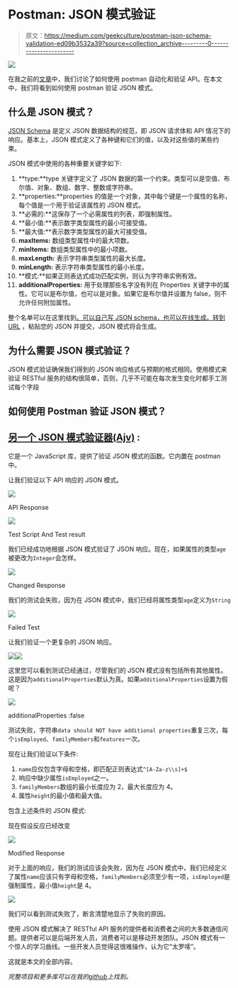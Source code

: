 # Postman: JSON 模式验证

> 原文：<https://medium.com/geekculture/postman-json-schema-validation-ed09b3532a39?source=collection_archive---------0----------------------->

![](img/58c6d55845ae44347955b553f656a4bf.png)

在我之前的[文章](/geekculture/automating-rest-apis-with-postman-c740049b56dd)中，我们讨论了如何使用 postman 自动化和验证 API。在本文中，我们将看到如何使用 postman 验证 JSON 模式。

## 什么是 JSON 模式？

[JSON Schema](https://json-schema.org/) 是定义 JSON 数据结构的规范，即 JSON 请求体和 API 情况下的响应。基本上，JSON 模式定义了各种键和它们的值，以及对这些值的某些约束。

JSON 模式中使用的各种重要关键字如下:

1.  **type:**type 关键字定义了 JSON 数据的第一个约束。类型可以是空值、布尔值、对象、数组、数字、整数或字符串。
2.  **properties:**properties 的值是一个对象，其中每个键是一个属性的名称，每个值是一个用于验证该属性的 JSON 模式。
3.  **必需的:**这保存了一个必需属性的列表，即强制属性。
4.  **最小值:**表示数字类型属性的最小可接受值。
5.  **最大值:**表示数字类型属性的最大可接受值。
6.  **maxItems:** 数组类型属性中的最大项数。
7.  **minItems:** 数组类型属性中的最小项数。
8.  **maxLength:** 表示字符串类型属性的最大长度。
9.  **minLength:** 表示字符串类型属性的最小长度。
10.  **模式:**如果正则表达式成功匹配实例，则认为字符串实例有效。
11.  **additionalProperties:** 用于处理那些名字没有列在 Properties 关键字中的属性。它可以是布尔值，也可以是对象。如果它是布尔值并设置为 false，则不允许任何附加属性。

整个名单可以在这里找到[。可以自己写 JSON schema，也可以在线生成。转到](https://json-schema.org/understanding-json-schema/index.html) [URL](https://jsonschema.net/) ，粘贴您的 JSON 并提交，JSON 模式将会生成。

## 为什么需要 JSON 模式验证？

JSON 模式验证确保我们得到的 JSON 响应格式与预期的格式相同。使用模式来验证 RESTful 服务的结构很简单，否则，几乎不可能在每次发生变化时都手工测试每个字段

## 如何使用 Postman 验证 JSON 模式？

## [另一个 JSON 模式验证器(Ajv)](https://ajv.js.org/) :

它是一个 JavaScript 库，提供了验证 JSON 模式的函数。它内置在 postman 中。

让我们验证以下 API 响应的 JSON 模式。

![](img/cc5de0992cb5015042509df117b4b01d.png)

API Response

![](img/ac3ec3bfd5482fe3cabaa75e788cc9a5.png)

Test Script And Test result

我们已经成功地根据 JSON 模式验证了 JSON 响应。现在，如果属性的类型`age`被更改为`Integer`会怎样。

![](img/080747f0a92d7f7be35c2c49ff101ec3.png)

Changed Response

我们的测试会失败，因为在 JSON 模式中，我们已经将属性类型`age`定义为`String`

![](img/ffd35f2833c974999c3910937b2ada8c.png)

Failed Test

让我们验证一个更复杂的 JSON 响应。

![](img/c175add1b15cd4d66955175e1f8188b0.png)![](img/2f6174b2ad000f6c755aea0b46f74d78.png)

这里您可以看到测试已经通过，尽管我们的 JSON 模式没有包括所有其他属性。这是因为`additionalProperties`默认为真。如果`additionalProperties`设置为假呢？

![](img/d66ffc64b77d56acfb5caa9bf2c062f8.png)

additionalProperties :false

测试失败，字符串`data should NOT have additional properties`重复三次，每个`isEmployed`、`familyMembers`和`features`一次。

现在让我们验证以下条件:

1.  `name`应仅包含字母和空格，即匹配正则表达式`^[A-Za-z\\s]+$`
2.  响应中缺少属性`isEmployed`之一。
3.  `familyMembers`数组的最小长度应为 2，最大长度应为 4。
4.  属性`height`的最小值和最大值。

包含上述条件的 JSON 模式:

现在假设反应已经改变

![](img/3eb20f6f126e4c9af97a944d685b59cf.png)

Modified Response

对于上面的响应，我们的测试应该会失败，因为在 JSON 模式中，我们已经定义了属性`name`应该只有字母和空格，`familyMembers`必须至少有一项，`isEmployed`是强制属性，最小值`height`是 4。

![](img/f0c3a62cb645b310d49ab5d10e4af7ee.png)

我们可以看到测试失败了，断言清楚地显示了失败的原因。

使用 JSON 模式解决了 RESTful API 服务的提供者和消费者之间的大多数通信问题。提供者可以是后端开发人员，消费者可以是移动开发团队。JSON 模式有一个惊人的学习曲线。一些开发人员觉得这很难操作，认为它“太罗嗦”。

这就是本文的全部内容。

*完整项目和更多库可以在我的*[*github*](https://github.com/attrideepak)*上找到。*